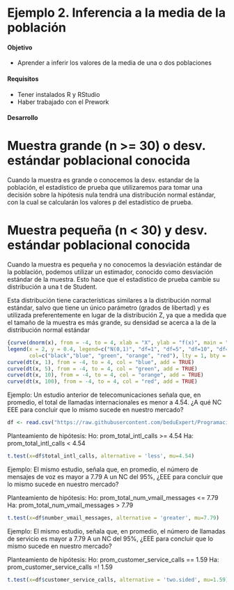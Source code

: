 # Ejemplo 2. Inferencia a la media de la población

#### Objetivo

- Aprender a inferir los valores de la media de una o dos poblaciones

#### Requisitos

- Tener instalados R y RStudio
- Haber trabajado con el Prework

#### Desarrollo

# Muestra grande (n >= 30) o desv. estándar poblacional conocida
Cuando la muestra es grande o conocemos la desv. estandar de la población, el estadístico 
de prueba que utilizaremos para tomar una decisión sobre la hipótesis nula tendrá 
una distribución normal estándar, con la cual se calcularán los valores p del 
estadístico de prueba.

# Muestra pequeña (n < 30) y desv. estándar poblacional conocida
Cuando la muestra es pequeña y no conocemos la desviación estándar de la población, 
podemos utilizar un estimador, conocido como desviación estándar de la muestra. 
Esto hace que el estadístico de prueba cambie su distribución a una t de Student.

Esta distribución tiene características similares a la distribución normal estándar, 
salvo que tiene un único parámetro (grados de libertad) y es utilizada 
preferentemente en lugar de la distribución Z, ya que a medida que el tamaño de 
la muestra es más grande, su densidad se acerca a la de la distribución normal estándar
```R
{curve(dnorm(x), from = -4, to = 4, xlab = "X", ylab = "f(x)", main = "Distribución t - Student")
legend(x = 2, y = 0.4, legend=c("N(0,1)", "df=1", "df=5", "df=10", "df=100"),
       col=c("black","blue", "green", "orange", "red"), lty = 1, bty = "n", cex=0.8)}
curve(dt(x, 1), from = -4, to = 4, col = "blue", add = TRUE)
curve(dt(x, 5), from = -4, to = 4, col = "green", add = TRUE)
curve(dt(x, 10), from = -4, to = 4, col = "orange", add = TRUE)
curve(dt(x, 100), from = -4, to = 4, col = "red", add = TRUE)
```

Ejemplo: Un estudio anterior de telecomunicaciones señala que, en promedio, el 
total de llamadas internacionales es menor a 4.54. ¿A qué NC EEE para concluir 
que lo mismo sucede en nuestro mercado?
```R
df <- read.csv("https://raw.githubusercontent.com/beduExpert/Programacion-R-Santander-2022/main/Sesion-03/Data/telecom_service.csv")
```

Planteamiento de hipótesis:
Ho: prom_total_intl_calls >= 4.54
Ha: prom_total_intl_calls < 4.54
```R
t.test(x=df$total_intl_calls, alternative = 'less', mu=4.54)
```

Ejemplo: El mismo estudio, señala que, en promedio, el número de mensajes de voz 
es mayor a 7.79 A un NC del 95%, ¿EEE para concluir que lo mismo sucede en nuestro mercado?

Planteamiento de hipótesis:
Ho: prom_total_num_vmail_messages <= 7.79
Ha: prom_total_num_vmail_messages > 7.79
```R
t.test(x=df$number_vmail_messages, alternative = 'greater', mu=7.79)
```

Ejemplo: El mismo estudio, señala que, en promedio, el número de llamadas de servicio 
es mayor a 7.79 A un NC del 95%, ¿EEE para concluir que lo mismo sucede en nuestro mercado?

Planteamiento de hipótesis:
Ho: prom_customer_service_calls == 1.59
Ha: prom_customer_service_calls =! 1.59
```R
t.test(x=df$customer_service_calls, alternative = 'two.sided', mu=1.59)
```
